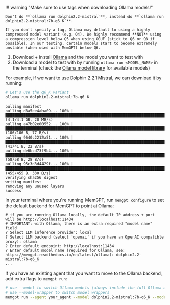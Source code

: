 !!! warning "Make sure to use tags when downloading Ollama models!"
    
    Don't do **`ollama run dolphin2.2-mistral`**, instead do **`ollama run dolphin2.2-mistral:7b-q6_K`**.

    If you don't specify a tag, Ollama may default to using a highly compressed model variant (e.g. Q4). We highly recommend **NOT** using a compression level below Q5 when using GGUF (stick to Q6 or Q8 if possible). In our testing, certain models start to become extremely unstable (when used with MemGPT) below Q6.

1. Download + install [Ollama](https://github.com/jmorganca/ollama) and the model you want to test with
2. Download a model to test with by running `ollama run <MODEL_NAME>` in the terminal (check the [Ollama model library](https://ollama.ai/library) for available models)

For example, if we want to use Dolphin 2.2.1 Mistral, we can download it by running:
```sh
# Let's use the q6_K variant
ollama run dolphin2.2-mistral:7b-q6_K
```
```text
pulling manifest
pulling d8a5ee4aba09... 100% |█████████████████████████████████████████████████████████████████████████| (4.1/4.1 GB, 20 MB/s)
pulling a47b02e00552... 100% |██████████████████████████████████████████████████████████████████████████████| (106/106 B, 77 B/s)
pulling 9640c2212a51... 100% |████████████████████████████████████████████████████████████████████████████████| (41/41 B, 22 B/s)
pulling de6bcd73f9b4... 100% |████████████████████████████████████████████████████████████████████████████████| (58/58 B, 28 B/s)
pulling 95c3d8d4429f... 100% |█████████████████████████████████████████████████████████████████████████████| (455/455 B, 330 B/s)
verifying sha256 digest
writing manifest
removing any unused layers
success
```

In your terminal where you're running MemGPT, run `memgpt configure` to set the default backend for MemGPT to point at Ollama:
```
# if you are running Ollama locally, the default IP address + port will be http://localhost:11434
# IMPORTANT: with Ollama, there is an extra required "model name" field
? Select LLM inference provider: local
? Select LLM backend (select 'openai' if you have an OpenAI compatible proxy): ollama
? Enter default endpoint: http://localhost:11434
? Enter default model name (required for Ollama, see: https://memgpt.readthedocs.io/en/latest/ollama): dolphin2.2-mistral:7b-q6_K
...
```

If you have an existing agent that you want to move to the Ollama backend, add extra flags to `memgpt run`:
```sh
# use --model to switch Ollama models (always include the full Ollama model name with the tag)
# use --model-wrapper to switch model wrappers
memgpt run --agent your_agent --model dolphin2.2-mistral:7b-q6_K --model-endpoint-type ollama --model-endpoint http://localhost:11434
```
